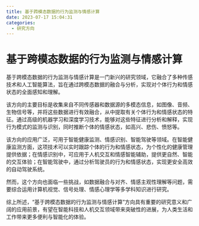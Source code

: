 ```yaml
---
title: 基于跨模态数据的行为监测与情感计算
date: 2023-07-17 15:04:31
categories:
  - 研究方向
---
```


# 基于跨模态数据的行为监测与情感计算

基于跨模态数据的行为监测与情感计算是一门新兴的研究领域，它融合了多种传感技术和人工智能算法，旨在通过跨模态数据的融合与分析，实现对个体行为和情感状态的全面感知和理解。

该方向的主要目标是收集来自不同传感器和数据源的多模态信息，如图像、音频、生物信号等，并将这些数据进行有效融合，从中提取有关个体行为和情感状态的特征。通过高级的机器学习和深度学习技术，能够对这些特征进行分析和解释，实现行为模式的监测与识别，同时推断个体的情感状态，如高兴、悲伤、愤怒等。

该方向的应用广泛，可用于智能健康监测、情感识别、智能驾驶等领域。在智能健康监测方面，这项技术可以实时跟踪个体的行为和情感状态，为个性化的健康管理提供依据；在情感识别中，可应用于人机交互和情感智能辅助，提供更自然、智能的交互体验；在智能驾驶中，通过分析驾驶员的行为和情感状态，实现更安全高效的自动驾驶系统。

然而，这个方向也面临一些挑战，如数据融合与对齐、情感主观性理解等问题，需要综合运用计算机视觉、信号处理、情感心理学等多学科知识进行研究。

综上所述，“基于跨模态数据的行为监测与情感计算”方向具有重要的研究意义和广阔的应用前景，有望在智能科技和人机交互领域带来突破性的进展，为人类生活和工作带来更多便利与智能化的体验。

